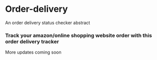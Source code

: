 # Order-delivery
An order delivery status checker abstract

### Track your amazon/online shopping website order with this order delivery tracker
More updates coming soon

